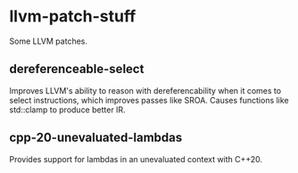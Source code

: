 # llvm-patch-stuff
Some LLVM patches.


## dereferenceable-select
Improves LLVM's ability to reason with dereferencability when it comes to select instructions, which improves passes like SROA. 
Causes functions like std::clamp to produce better IR.

## cpp-20-unevaluated-lambdas
Provides support for lambdas in an unevaluated context with C++20.
